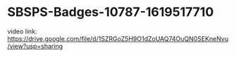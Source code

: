 # SBSPS-Badges-10787-1619517710
video link:
https://drive.google.com/file/d/1SZRGoZ5H9O1dZoUAQ74OuQN0SEKneNvu/view?usp=sharing
